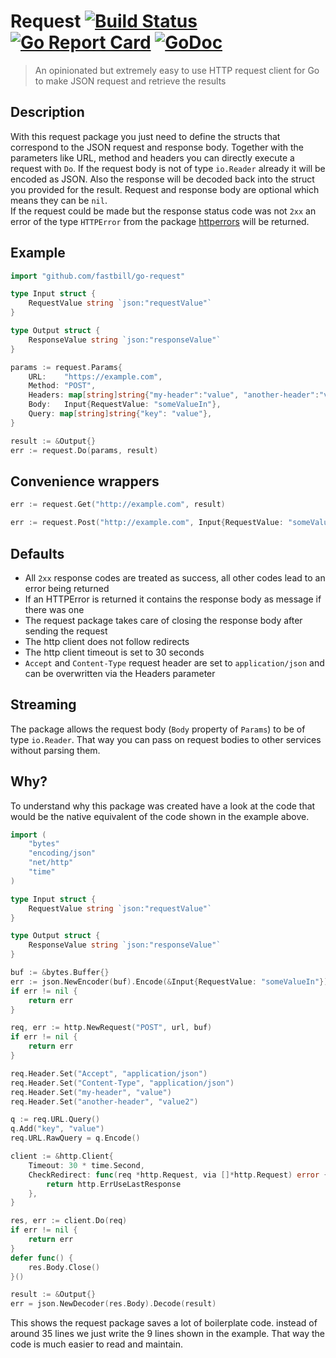 # Request [![Build Status](https://travis-ci.com/fastbill/go-request.svg?branch=master)](https://travis-ci.com/fastbill/go-request) [![Go Report Card](https://goreportcard.com/badge/github.com/fastbill/go-request)](https://goreportcard.com/report/github.com/fastbill/go-request) [![GoDoc](https://godoc.org/github.com/fastbill/go-request?status.svg)](https://godoc.org/github.com/fastbill/go-request)

> An opinionated but extremely easy to use HTTP request client for Go to make JSON request and retrieve the results

## Description
With this request package you just need to define the structs that correspond to the JSON request and response body. Together with the parameters like URL, method and headers you can directly execute a request with `Do`. If the request body is not of type `io.Reader` already it will be encoded as JSON. Also the response will be decoded back into the struct you provided for the result. Request and response body are optional which means they can be `nil`.  
If the request could be made but the response status code was not `2xx` an error of the type `HTTPError` from the package [httperrors](https://github.com/fastbill/go-httperrors) will be returned.

## Example
```go
import "github.com/fastbill/go-request"

type Input struct {
	RequestValue string `json:"requestValue"`
}

type Output struct {
	ResponseValue string `json:"responseValue"`
}

params := request.Params{
    URL:    "https://example.com",
    Method: "POST",
    Headers: map[string]string{"my-header":"value", "another-header":"value2"},
    Body:   Input{RequestValue: "someValueIn"},
    Query: map[string]string{"key": "value"},
}

result := &Output{}
err := request.Do(params, result)
```

## Convenience wrappers
```go
err := request.Get("http://example.com", result)

err := request.Post("http://example.com", Input{RequestValue: "someValueIn"}, result)
```

## Defaults
* All `2xx` response codes are treated as success, all other codes lead to an error being returned
* If an HTTPError is returned it contains the response body as message if there was one
* The request package takes care of closing the response body after sending the request
* The http client does not follow redirects
* The http client timeout is set to 30 seconds
* `Accept` and `Content-Type` request header are set to `application/json` and can be overwritten via the Headers parameter

## Streaming
The package allows the request body (`Body` property of `Params`) to be of type `io.Reader`. That way you can pass on request bodies to other services without parsing them.

## Why?
To understand why this package was created have a look at the code that would be the native equivalent of the code shown in the example above.
```go
import (
	"bytes"
	"encoding/json"
	"net/http"
	"time"
)

type Input struct {
	RequestValue string `json:"requestValue"`
}

type Output struct {
	ResponseValue string `json:"responseValue"`
}

buf := &bytes.Buffer{}
err := json.NewEncoder(buf).Encode(&Input{RequestValue: "someValueIn"})
if err != nil {
    return err
}

req, err := http.NewRequest("POST", url, buf)
if err != nil {
    return err
}

req.Header.Set("Accept", "application/json")
req.Header.Set("Content-Type", "application/json")
req.Header.Set("my-header", "value")
req.Header.Set("another-header", "value2")

q := req.URL.Query()
q.Add("key", "value")
req.URL.RawQuery = q.Encode()

client := &http.Client{
    Timeout: 30 * time.Second,
    CheckRedirect: func(req *http.Request, via []*http.Request) error {
        return http.ErrUseLastResponse
    },
}

res, err := client.Do(req)
if err != nil {
    return err
}
defer func() {
    res.Body.Close()
}()

result := &Output{}
err = json.NewDecoder(res.Body).Decode(result)
```
This shows the request package saves a lot of boilerplate code. instead of around 35 lines we just write the 9 lines shown in the example. That way the code is much easier to read and maintain.